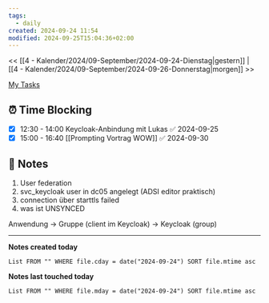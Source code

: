 ```yaml
---
tags:
  - daily
created: 2024-09-24 11:54
modified: 2024-09-25T15:04:36+02:00
---
```

<< [[4 - Kalender/2024/09-September/2024-09-24-Dienstag|gestern]] | [[4 - Kalender/2024/09-September/2024-09-26-Donnerstag|morgen]] >>

 [My Tasks](https://calendar.google.com/calendar/u/0/r/tasks)
## ⏰ Time Blocking
- [x] 12:30 - 14:00 Keycloak-Anbindung mit Lukas ✅ 2024-09-25
- [x] 15:00 - 16:40 [[Prompting Vortrag WOW]] ✅ 2024-09-30
## 📝 Notes

1. User federation 
2. svc_keycloak user in dc05 angelegt (ADSI editor praktisch)
3. connection über starttls failed
4. was ist UNSYNCED

Anwendung -> Gruppe (client im Keycloak) -> Keycloak (group) 


---

**Notes created today**
```dataview
List FROM "" WHERE file.cday = date("2024-09-24") SORT file.mtime asc
```

 **Notes last touched today**
 
```dataview
List FROM "" WHERE file.mday = date("2024-09-24") SORT file.mtime asc
```